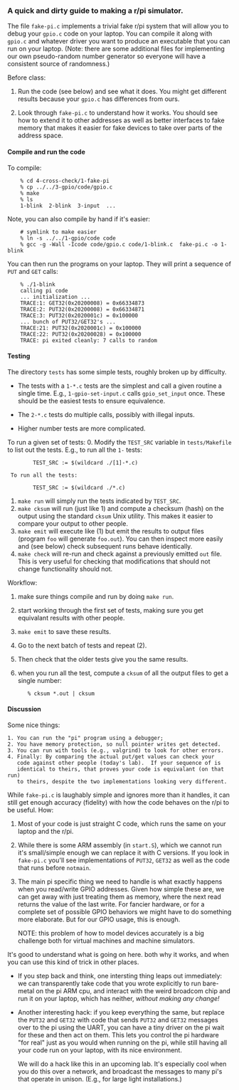 ### A quick and dirty guide to making a r/pi simulator.

The file `fake-pi.c` implements a trivial fake r/pi system that will
allow you to debug your `gpio.c` code on your laptop.  You can compile it
along with `gpio.c` and whatever driver you want to produce an executable
that you can run on your laptop.   (Note: there are some additional files
for implementing our own pseudo-random number generator so everyone will
have a consistent source of randomness.)

Before class:
   1. Run the code (see below) and see what it does.  You might get
      different results because your `gpio.c` has differences from ours.

   2. Look through `fake-pi.c` to understand how it works.  You should
      see how to extend it to other addresses as well as better interfaces
      to fake memory that makes it easier for fake devices to take over
      parts of the address space.

#### Compile and run the code

To compile:

        % cd 4-cross-check/1-fake-pi
        % cp ../../3-gpio/code/gpio.c 
        % make
        % ls
        1-blink  2-blink  3-input  ...

Note, you can also compile by hand if it's easier:

        # symlink to make easier
        % ln -s ../../1-gpio/code code  
        % gcc -g -Wall -Icode code/gpio.c code/1-blink.c  fake-pi.c -o 1-blink


You can then run the programs on your laptop.  They will print a sequence of
`PUT` and `GET` calls:

        % ./1-blink
        calling pi code
        ... initialization ...
        TRACE:1: GET32(0x20200008) = 0x66334873
        TRACE:2: PUT32(0x20200008) = 0x66334871
        TRACE:3: PUT32(0x2020001c) = 0x100000
        ... bunch of PUT32/GET32's ...
        TRACE:21: PUT32(0x2020001c) = 0x100000
        TRACE:22: PUT32(0x20200028) = 0x100000
        TRACE: pi exited cleanly: 7 calls to random


#### Testing

The directory `tests` has some simple tests, roughly broken up by difficulty. 
   - The tests with a `1-*.c` tests are the simplest and call a given
     routine a single time.  E.g., `1-gpio-set-input.c` calls
     `gpio_set_input` once.  These should be the easiest tests to ensure
     equivalence.

   - The `2-*.c` tests do multiple calls, possibly with illegal inputs.
   - Higher number tests are more complicated.


To run a given set of tests:
   0. Modify the `TEST_SRC`  variable in `tests/Makefile` to list out the
     tests.  E.g., to run all the `1-` tests:

            TEST_SRC := $(wildcard ./[1]-*.c)

     To run all the tests:

            TEST_SRC := $(wildcard ./*.c)

   1. `make run` will simply run the tests indicated by `TEST_SRC`.
   2. `make cksum` will run (just like 1) and compute a checksum (hash)
      on the output using the standard `cksum` Unix utility.  This makes it
      easier to compare your output to other people.
   3. `make emit` will execute like (1) but emit the results to output files 
      (program `foo` will generate `foo.out`).   You can then inspect more easily
      and (see below) check subsequent runs behave identically.
   4. `make check` will re-run and check against a previously emitted `out` file.
      This is very useful for checking that modifications that should not change
      functionality should not.

Workflow:
  1. make sure things compile and run by doing `make run`.
  2. start working through the first set of tests, making sure you get equivalant
    results with other people.
  3. `make emit` to save these results.
  4. Go to the next batch of tests  and repeat (2).  
  5. Then check that the older tests give you the same results.
  6. when you run all the test, compute a `cksum` of all the output files 
     to get a single number:

            % cksum *.out | cksum

#### Discussion

Some nice things:

    1. You can run the "pi" program using a debugger;
    2. You have memory protection, so null pointer writes get detected.
    3. You can run with tools (e.g., valgrind) to look for other errors.
    4. Finally: By comparing the actual put/get values can check your
       code against other people (today's lab).  If your sequence of is 
       identical to theirs, that proves your code is equivalant (on that run)
       to theirs, despite the two implementations looking very different.

While `fake-pi.c` is laughably simple and ignores more than it handles,
it can still get enough accuracy (fidelity) with how the code behaves
on the r/pi to be useful.  How:

   1. Most of your code is just straight C code, which runs the same on
      your laptop and the r/pi.
   2. While there is some ARM assembly (in `start.S`), which we cannot run
      it's small/simple enough we can replace it with C versions.
      If you look in `fake-pi.c` you'll see implementations of `PUT32`,
      `GET32` as well as the code that runs before `notmain`.
   3. The main pi specific thing we need to handle is what exactly
      happens when you read/write GPIO addresses.   Given how simple
      these are, we can get away with just treating them as memory, where
      the next read returns the value of the last write.  For fancier
      hardware, or for a complete set of possible GPIO behaviors we
      might have to do something more elaborate.  But for our GPIO usage,
      this is enough.

      NOTE: this problem of how to model devices accurately is a big
      challenge both for virtual machines and machine simulators.

It's good to understand what is going on here.  both why it works,
and when you can use this kind of trick in other places.

   - If you step back and think, one intersting thing leaps out
     immediately: we can transparently take code that you wrote explicitly
     to run bare-metal on the pi ARM cpu, and interact with the weird
     broadcom chip and run it on your laptop, which has neither, *without
     making any change!*

   - Another interesting hack: if you keep everything the same, but
     replace the `PUT32` and `GET32` with code that sends `PUT32` and
     `GET32` messages over to the pi using the UART, you can have a tiny
     driver on the pi wait for these and then act on them.  This lets you
     control the pi hardware "for real" just as you would when running
     on the pi, while still having all your code run on your laptop,
     with its nice environment.  

     We will do a hack like this in an upcoming lab.  It's especially cool
     when you do this over a network, and broadcast the messages to many
     pi's that operate in unison.  (E.g., for large light installations.)
